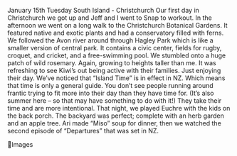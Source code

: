 January 15th Tuesday
South Island - Christchurch
Our first day in Christchurch we got up and Jeff and I went to Snap to workout.
In the afternoon we went on a long walk to the Christchurch Botanical Gardens. It featured native
and exotic plants and had a conservatory filled with ferns. We followed the Avon river around
through Hagley Park which is like a smaller version of central park. It contains a civic center, fields
for rugby, croquet, and cricket, and a free-swimming pool. We stumbled onto a huge patch of wild
rosemary. Again, growing to heights taller than me.
It was refreshing to see Kiwi’s out being active with their families. Just enjoying their day. We’ve
noticed that “Island Time” is in effect in NZ. Which means that time is only a general guide. You
don’t see people running around frantic trying to fit more into their day than they have time for.
(It’s also summer here – so that may have something to do with it!) They take their time and are
more intentional.
That night, we played Euchre with the kids on the back porch. The backyard was perfect; complete
with an herb garden and an apple tree. Ari made “Miso” soup for dinner, then we watched the
second episode of “Departures” that was set in NZ.

Images

